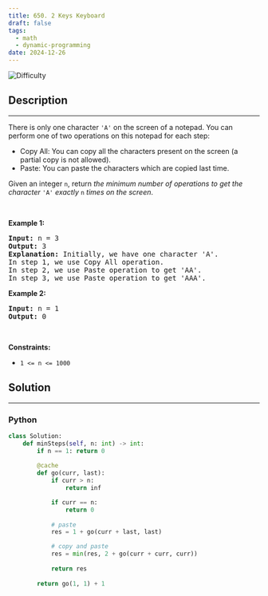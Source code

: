 ```yaml
---
title: 650. 2 Keys Keyboard
draft: false
tags: 
  - math
  - dynamic-programming
date: 2024-12-26
---
```


![Difficulty](https://img.shields.io/badge/Difficulty-Medium-blue.svg)

## Description

---
<p>There is only one character <code>&#39;A&#39;</code> on the screen of a notepad. You can perform one of two operations on this notepad for each step:</p>

<ul>
	<li>Copy All: You can copy all the characters present on the screen (a partial copy is not allowed).</li>
	<li>Paste: You can paste the characters which are copied last time.</li>
</ul>

<p>Given an integer <code>n</code>, return <em>the minimum number of operations to get the character</em> <code>&#39;A&#39;</code> <em>exactly</em> <code>n</code> <em>times on the screen</em>.</p>

<p>&nbsp;</p>
<p><strong class="example">Example 1:</strong></p>

<pre>
<strong>Input:</strong> n = 3
<strong>Output:</strong> 3
<strong>Explanation:</strong> Initially, we have one character &#39;A&#39;.
In step 1, we use Copy All operation.
In step 2, we use Paste operation to get &#39;AA&#39;.
In step 3, we use Paste operation to get &#39;AAA&#39;.
</pre>

<p><strong class="example">Example 2:</strong></p>

<pre>
<strong>Input:</strong> n = 1
<strong>Output:</strong> 0
</pre>

<p>&nbsp;</p>
<p><strong>Constraints:</strong></p>

<ul>
	<li><code>1 &lt;= n &lt;= 1000</code></li>
</ul>


## Solution

---
### Python
``` py title='2-keys-keyboard'
class Solution:
    def minSteps(self, n: int) -> int:
        if n == 1: return 0
        
        @cache
        def go(curr, last):
            if curr > n:
                return inf

            if curr == n:
                return 0
            
            # paste
            res = 1 + go(curr + last, last)

            # copy and paste
            res = min(res, 2 + go(curr + curr, curr))
            
            return res
        
        return go(1, 1) + 1

```

